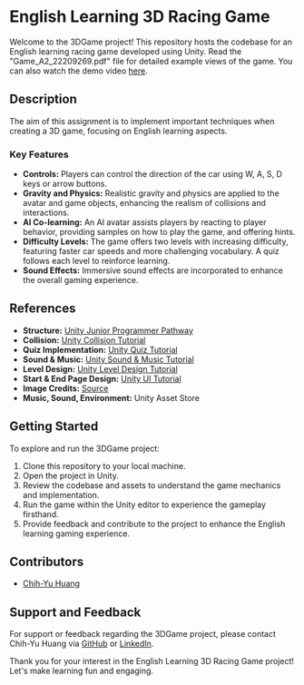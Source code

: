 # English Learning 3D Racing Game

Welcome to the 3DGame project! This repository hosts the codebase for an English learning racing game developed using Unity. Read the "Game_A2_22209269.pdf" file for detailed example views of the game. You can also watch the demo video [here](https://youtu.be/EI7ei9Z3iHo).

## Description

The aim of this assignment is to implement important techniques when creating a 3D game, focusing on English learning aspects.

### Key Features

- **Controls:** Players can control the direction of the car using W, A, S, D keys or arrow buttons.
- **Gravity and Physics:** Realistic gravity and physics are applied to the avatar and game objects, enhancing the realism of collisions and interactions.
- **AI Co-learning:** An AI avatar assists players by reacting to player behavior, providing samples on how to play the game, and offering hints.
- **Difficulty Levels:** The game offers two levels with increasing difficulty, featuring faster car speeds and more challenging vocabulary. A quiz follows each level to reinforce learning.
- **Sound Effects:** Immersive sound effects are incorporated to enhance the overall gaming experience.

## References

- **Structure:** [Unity Junior Programmer Pathway](https://learn.unity.com/pathway/junior-programmer)
- **Collision:** [Unity Collision Tutorial](https://youtu.be/B90r-209vYk)
- **Quiz Implementation:** [Unity Quiz Tutorial](https://youtu.be/5CW1yGsVg4k)
- **Sound & Music:** [Unity Sound & Music Tutorial](https://youtu.be/Gs5QxGrRzNQ)
- **Level Design:** [Unity Level Design Tutorial](https://youtu.be/Va90Uf28Tg8)
- **Start & End Page Design:** [Unity UI Tutorial](https://youtu.be/1Ye-mCuIIdw)
- **Image Credits:** [Source](http://surl.li/hnavw)
- **Music, Sound, Environment:** Unity Asset Store

## Getting Started

To explore and run the 3DGame project:

1. Clone this repository to your local machine.
2. Open the project in Unity.
3. Review the codebase and assets to understand the game mechanics and implementation.
4. Run the game within the Unity editor to experience the gameplay firsthand.
5. Provide feedback and contribute to the project to enhance the English learning gaming experience.

## Contributors

- [Chih-Yu Huang](https://github.com/chihyu-huang)

## Support and Feedback

For support or feedback regarding the 3DGame project, please contact Chih-Yu Huang via [GitHub](https://github.com/chihyu-huang) or [LinkedIn](https://www.linkedin.com/in/chih-yu-huang/).

Thank you for your interest in the English Learning 3D Racing Game project! Let's make learning fun and engaging.
